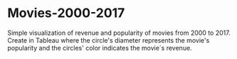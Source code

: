 # Movies-2000-2017
Simple visualization of revenue and popularity of movies from 2000 to 2017. 
Create in Tableau where the circle's diameter represents the movie's popularity and the circles' color indicates the movie´s revenue.
